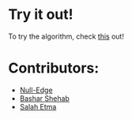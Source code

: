 # Try it out!

To try the algorithm, check [this](https://sbamteam.github.io/Ultimate-Tic-Tac-Toe-Backtracking/) out!

# Contributors:

- [Null-Edge](github.com/null-edge)
- [Bashar Shehab](github.com/basharshehab)
- [Salah Etma](github.com/salahetma)
